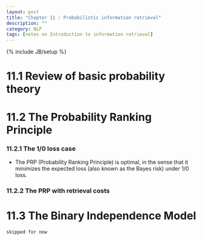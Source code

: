 ```yaml
---
layout: post
title: "Chapter 11 : Probabilistic information retrieval"
description: ""
category: NLP
tags: [notes on Introduction to information retrieval]
---
```

{% include JB/setup %}

# 11.1 Review of basic probability theory
# 11.2 The Probability Ranking Principle
### 11.2.1 The 1/0 loss case
* The PRP (Probability Ranking Principle) is optimal, in the sense that it minimizes the expected loss
(also known as the Bayes risk) under 1/0 loss.  

### 11.2.2 The PRP with retrieval costs

# 11.3 The Binary Independence Model
`skipped for now` 